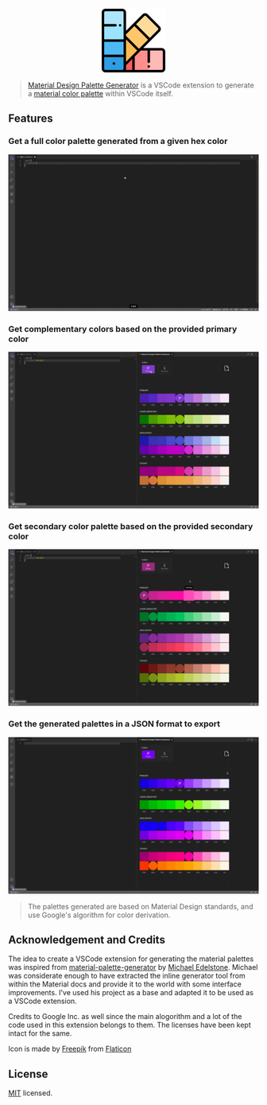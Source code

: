 <p align="center">
  <img src="https://raw.githubusercontent.com/piyush-bhatt/vscode-mat-palette/master/assets/images/icon_logo.png" height="128px" width="128px" alt="Material Palette Logo" /></a>
</p>

> [Material Design Palette Generator](https://marketplace.visualstudio.com/items?itemName=piyush-bhatt.vscode-mat-palette) is a VSCode extension to generate a [material color palette](https://material.io/design/color/the-color-system.html#tools-for-picking-colors) within VSCode itself.

## Features

### Get a full color palette generated from a given hex color

<p align="center">
  <img src="https://raw.githubusercontent.com/piyush-bhatt/vscode-mat-palette/master/assets/readme/Primary.gif" alt="Get a full color palette generated from a given hex color" />
</p>

### Get complementary colors based on the provided primary color

<p align="center">
  <img src="https://raw.githubusercontent.com/piyush-bhatt/vscode-mat-palette/master/assets/readme/Complementary.gif" alt="Get complementary colors based on the provided primary color" />
</p>

### Get secondary color palette based on the provided secondary color

<p align="center">
  <img src="https://raw.githubusercontent.com/piyush-bhatt/vscode-mat-palette/master/assets/readme/Secondary.gif" alt="Get secondary color palette based on the provided secondary color" />
</p>

### Get the generated palettes in a JSON format to export

<p align="center">
  <img src="https://raw.githubusercontent.com/piyush-bhatt/vscode-mat-palette/master/assets/readme/Export.gif" alt="Get the generated palettes in a JSON format to export" />
</p>

> The palettes generated are based on Material Design standards, and use Google's algorithm for color derivation.

## Acknowledgement and Credits

The idea to create a VSCode extension for generating the material palettes was inspired from [material-palette-generator](https://github.com/edelstone/material-palette-generator) by [Michael Edelstone](https://michaeledelstone.com/). Michael was considerate enough to have extracted the inline generator tool from within the Material docs and provide it to the world with some interface improvements. I've used his project as a base and adapted it to be used as a VSCode extension.

Credits to Google Inc. as well since the main alogorithm and a lot of the code used in this extension belongs to them. The licenses have been kept intact for the same.

Icon is made by [Freepik](https://www.freepik.com) from [Flaticon](https://www.flaticon.com/)

## License

[MIT](https://raw.githubusercontent.com/piyush-bhatt/vscode-mat-palette/master/LICENSE) licensed.
